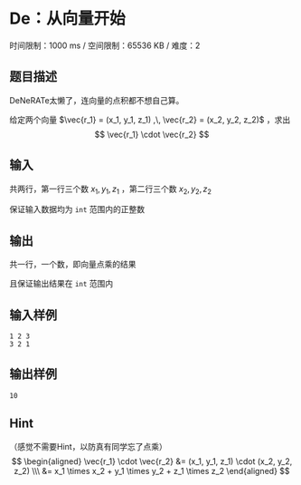 # De：从向量开始

时间限制：1000 ms / 空间限制：65536 KB / 难度：2

## 题目描述

DeNeRATe太懒了，连向量的点积都不想自己算。

给定两个向量 $\vec{r_1} = (x_1, y_1, z_1)  ,\, \vec{r_2} = (x_2, y_2, z_2)$ ，求出
$$
\vec{r_1} \cdot \vec{r_2}
$$

## 输入

共两行，第一行三个数 $x_1, y_1, z_1$ ，第二行三个数 $x_2, y_2, z_2$

保证输入数据均为 `int` 范围内的正整数

## 输出

共一行，一个数，即向量点乘的结果

且保证输出结果在 `int` 范围内

## 输入样例

    1 2 3
    3 2 1

## 输出样例

    10

## Hint

（感觉不需要Hint，以防真有同学忘了点乘）
$$
\begin{aligned}
\vec{r_1} \cdot \vec{r_2} &= (x_1, y_1, z_1) \cdot (x_2, y_2, z_2) \\\ &= x_1 \times x_2 + y_1 \times y_2 + z_1 \times z_2
\end{aligned}
$$

